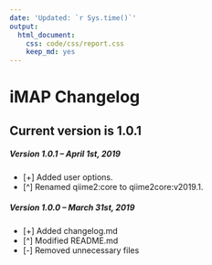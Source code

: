 ```yaml
---
date: 'Updated: `r Sys.time()`'
output:
  html_document:
    css: code/css/report.css
    keep_md: yes
---
```


# iMAP Changelog

## Current version is 1.0.1

<div class="code">
<h5 class="version">Version 1.0.1 – April 1st, 2019</h5>
<ul class="changelog">
<li>[+] Added user options.</li>
<li>[^] Renamed qiime2:core to qiime2core:v2019.1.</li>
</ul>

<h5 class="version">Version 1.0.0 – March 31st, 2019</h5>
<ul class="changelog">
<li>[+] Added changelog.md</li>
<li>[^] Modified README.md</li>
<li>[-] Removed unnecessary files</li>
</ul>
</div>